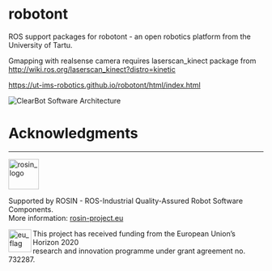 # robotont
ROS support packages for robotont - an open robotics platform from the University of Tartu.

Gmapping with realsense camera requires laserscan_kinect package from http://wiki.ros.org/laserscan_kinect?distro=kinetic

https://ut-ims-robotics.github.io/robotont/html/index.html

![ClearBot Software Architecture](https://github.com/ut-ims-robotics/robotont/blob/gh-pages/source/images/ClearBot_software_architecture_gen.png)

# Acknowledgments
***
<!-- 
    ROSIN acknowledgement from the ROSIN press kit
    @ https://github.com/rosin-project/press_kit
-->

<a href="http://rosin-project.eu">
  <img src="http://rosin-project.eu/wp-content/uploads/rosin_ack_logo_wide.png" 
       alt="rosin_logo" height="60" >
</a>

Supported by ROSIN - ROS-Industrial Quality-Assured Robot Software Components.  
More information: <a href="http://rosin-project.eu">rosin-project.eu</a>

<img src="http://rosin-project.eu/wp-content/uploads/rosin_eu_flag.jpg" 
     alt="eu_flag" height="45" align="left" >  

This project has received funding from the European Union’s Horizon 2020  
research and innovation programme under grant agreement no. 732287. 
